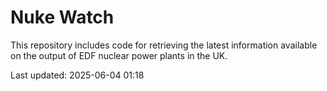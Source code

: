 # Nuke Watch

This repository includes code for retrieving the latest information available on the output of EDF nuclear power plants in the UK.

Last updated: 2025-06-04 01:18